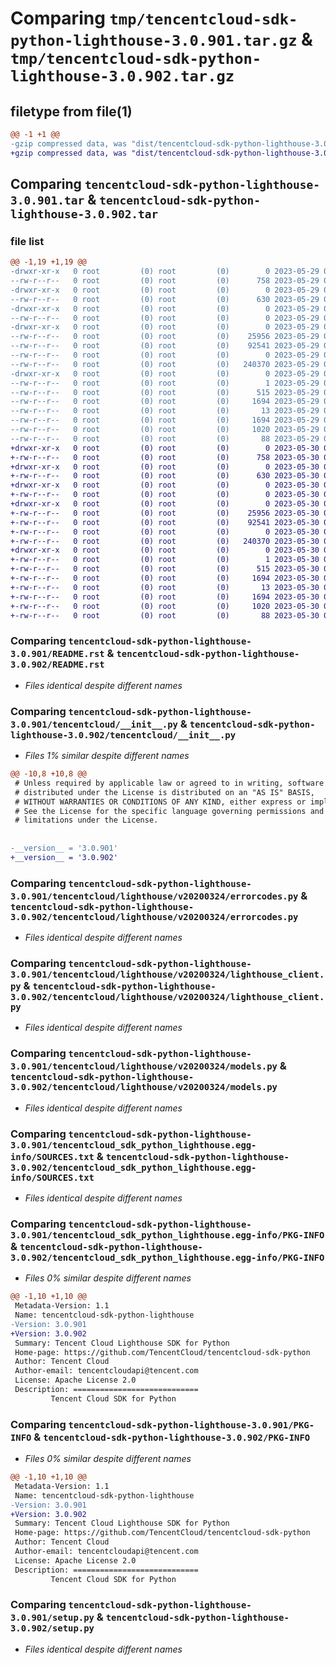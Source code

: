 # Comparing `tmp/tencentcloud-sdk-python-lighthouse-3.0.901.tar.gz` & `tmp/tencentcloud-sdk-python-lighthouse-3.0.902.tar.gz`

## filetype from file(1)

```diff
@@ -1 +1 @@
-gzip compressed data, was "dist/tencentcloud-sdk-python-lighthouse-3.0.901.tar", last modified: Mon May 29 02:31:10 2023, max compression
+gzip compressed data, was "dist/tencentcloud-sdk-python-lighthouse-3.0.902.tar", last modified: Tue May 30 00:26:47 2023, max compression
```

## Comparing `tencentcloud-sdk-python-lighthouse-3.0.901.tar` & `tencentcloud-sdk-python-lighthouse-3.0.902.tar`

### file list

```diff
@@ -1,19 +1,19 @@
-drwxr-xr-x   0 root         (0) root         (0)        0 2023-05-29 02:31:10.000000 tencentcloud-sdk-python-lighthouse-3.0.901/
--rw-r--r--   0 root         (0) root         (0)      758 2023-05-29 02:31:10.000000 tencentcloud-sdk-python-lighthouse-3.0.901/README.rst
-drwxr-xr-x   0 root         (0) root         (0)        0 2023-05-29 02:31:10.000000 tencentcloud-sdk-python-lighthouse-3.0.901/tencentcloud/
--rw-r--r--   0 root         (0) root         (0)      630 2023-05-29 02:31:10.000000 tencentcloud-sdk-python-lighthouse-3.0.901/tencentcloud/__init__.py
-drwxr-xr-x   0 root         (0) root         (0)        0 2023-05-29 02:31:10.000000 tencentcloud-sdk-python-lighthouse-3.0.901/tencentcloud/lighthouse/
--rw-r--r--   0 root         (0) root         (0)        0 2023-05-29 02:31:10.000000 tencentcloud-sdk-python-lighthouse-3.0.901/tencentcloud/lighthouse/__init__.py
-drwxr-xr-x   0 root         (0) root         (0)        0 2023-05-29 02:31:10.000000 tencentcloud-sdk-python-lighthouse-3.0.901/tencentcloud/lighthouse/v20200324/
--rw-r--r--   0 root         (0) root         (0)    25956 2023-05-29 02:31:10.000000 tencentcloud-sdk-python-lighthouse-3.0.901/tencentcloud/lighthouse/v20200324/errorcodes.py
--rw-r--r--   0 root         (0) root         (0)    92541 2023-05-29 02:31:10.000000 tencentcloud-sdk-python-lighthouse-3.0.901/tencentcloud/lighthouse/v20200324/lighthouse_client.py
--rw-r--r--   0 root         (0) root         (0)        0 2023-05-29 02:31:10.000000 tencentcloud-sdk-python-lighthouse-3.0.901/tencentcloud/lighthouse/v20200324/__init__.py
--rw-r--r--   0 root         (0) root         (0)   240370 2023-05-29 02:31:10.000000 tencentcloud-sdk-python-lighthouse-3.0.901/tencentcloud/lighthouse/v20200324/models.py
-drwxr-xr-x   0 root         (0) root         (0)        0 2023-05-29 02:31:10.000000 tencentcloud-sdk-python-lighthouse-3.0.901/tencentcloud_sdk_python_lighthouse.egg-info/
--rw-r--r--   0 root         (0) root         (0)        1 2023-05-29 02:31:10.000000 tencentcloud-sdk-python-lighthouse-3.0.901/tencentcloud_sdk_python_lighthouse.egg-info/dependency_links.txt
--rw-r--r--   0 root         (0) root         (0)      515 2023-05-29 02:31:10.000000 tencentcloud-sdk-python-lighthouse-3.0.901/tencentcloud_sdk_python_lighthouse.egg-info/SOURCES.txt
--rw-r--r--   0 root         (0) root         (0)     1694 2023-05-29 02:31:10.000000 tencentcloud-sdk-python-lighthouse-3.0.901/tencentcloud_sdk_python_lighthouse.egg-info/PKG-INFO
--rw-r--r--   0 root         (0) root         (0)       13 2023-05-29 02:31:10.000000 tencentcloud-sdk-python-lighthouse-3.0.901/tencentcloud_sdk_python_lighthouse.egg-info/top_level.txt
--rw-r--r--   0 root         (0) root         (0)     1694 2023-05-29 02:31:10.000000 tencentcloud-sdk-python-lighthouse-3.0.901/PKG-INFO
--rw-r--r--   0 root         (0) root         (0)     1020 2023-05-29 02:31:10.000000 tencentcloud-sdk-python-lighthouse-3.0.901/setup.py
--rw-r--r--   0 root         (0) root         (0)       88 2023-05-29 02:31:10.000000 tencentcloud-sdk-python-lighthouse-3.0.901/setup.cfg
+drwxr-xr-x   0 root         (0) root         (0)        0 2023-05-30 00:26:47.000000 tencentcloud-sdk-python-lighthouse-3.0.902/
+-rw-r--r--   0 root         (0) root         (0)      758 2023-05-30 00:26:47.000000 tencentcloud-sdk-python-lighthouse-3.0.902/README.rst
+drwxr-xr-x   0 root         (0) root         (0)        0 2023-05-30 00:26:47.000000 tencentcloud-sdk-python-lighthouse-3.0.902/tencentcloud/
+-rw-r--r--   0 root         (0) root         (0)      630 2023-05-30 00:26:47.000000 tencentcloud-sdk-python-lighthouse-3.0.902/tencentcloud/__init__.py
+drwxr-xr-x   0 root         (0) root         (0)        0 2023-05-30 00:26:47.000000 tencentcloud-sdk-python-lighthouse-3.0.902/tencentcloud/lighthouse/
+-rw-r--r--   0 root         (0) root         (0)        0 2023-05-30 00:26:47.000000 tencentcloud-sdk-python-lighthouse-3.0.902/tencentcloud/lighthouse/__init__.py
+drwxr-xr-x   0 root         (0) root         (0)        0 2023-05-30 00:26:47.000000 tencentcloud-sdk-python-lighthouse-3.0.902/tencentcloud/lighthouse/v20200324/
+-rw-r--r--   0 root         (0) root         (0)    25956 2023-05-30 00:26:47.000000 tencentcloud-sdk-python-lighthouse-3.0.902/tencentcloud/lighthouse/v20200324/errorcodes.py
+-rw-r--r--   0 root         (0) root         (0)    92541 2023-05-30 00:26:47.000000 tencentcloud-sdk-python-lighthouse-3.0.902/tencentcloud/lighthouse/v20200324/lighthouse_client.py
+-rw-r--r--   0 root         (0) root         (0)        0 2023-05-30 00:26:47.000000 tencentcloud-sdk-python-lighthouse-3.0.902/tencentcloud/lighthouse/v20200324/__init__.py
+-rw-r--r--   0 root         (0) root         (0)   240370 2023-05-30 00:26:47.000000 tencentcloud-sdk-python-lighthouse-3.0.902/tencentcloud/lighthouse/v20200324/models.py
+drwxr-xr-x   0 root         (0) root         (0)        0 2023-05-30 00:26:47.000000 tencentcloud-sdk-python-lighthouse-3.0.902/tencentcloud_sdk_python_lighthouse.egg-info/
+-rw-r--r--   0 root         (0) root         (0)        1 2023-05-30 00:26:47.000000 tencentcloud-sdk-python-lighthouse-3.0.902/tencentcloud_sdk_python_lighthouse.egg-info/dependency_links.txt
+-rw-r--r--   0 root         (0) root         (0)      515 2023-05-30 00:26:47.000000 tencentcloud-sdk-python-lighthouse-3.0.902/tencentcloud_sdk_python_lighthouse.egg-info/SOURCES.txt
+-rw-r--r--   0 root         (0) root         (0)     1694 2023-05-30 00:26:47.000000 tencentcloud-sdk-python-lighthouse-3.0.902/tencentcloud_sdk_python_lighthouse.egg-info/PKG-INFO
+-rw-r--r--   0 root         (0) root         (0)       13 2023-05-30 00:26:47.000000 tencentcloud-sdk-python-lighthouse-3.0.902/tencentcloud_sdk_python_lighthouse.egg-info/top_level.txt
+-rw-r--r--   0 root         (0) root         (0)     1694 2023-05-30 00:26:47.000000 tencentcloud-sdk-python-lighthouse-3.0.902/PKG-INFO
+-rw-r--r--   0 root         (0) root         (0)     1020 2023-05-30 00:26:47.000000 tencentcloud-sdk-python-lighthouse-3.0.902/setup.py
+-rw-r--r--   0 root         (0) root         (0)       88 2023-05-30 00:26:47.000000 tencentcloud-sdk-python-lighthouse-3.0.902/setup.cfg
```

### Comparing `tencentcloud-sdk-python-lighthouse-3.0.901/README.rst` & `tencentcloud-sdk-python-lighthouse-3.0.902/README.rst`

 * *Files identical despite different names*

### Comparing `tencentcloud-sdk-python-lighthouse-3.0.901/tencentcloud/__init__.py` & `tencentcloud-sdk-python-lighthouse-3.0.902/tencentcloud/__init__.py`

 * *Files 1% similar despite different names*

```diff
@@ -10,8 +10,8 @@
 # Unless required by applicable law or agreed to in writing, software
 # distributed under the License is distributed on an "AS IS" BASIS,
 # WITHOUT WARRANTIES OR CONDITIONS OF ANY KIND, either express or implied.
 # See the License for the specific language governing permissions and
 # limitations under the License.
 
 
-__version__ = '3.0.901'
+__version__ = '3.0.902'
```

### Comparing `tencentcloud-sdk-python-lighthouse-3.0.901/tencentcloud/lighthouse/v20200324/errorcodes.py` & `tencentcloud-sdk-python-lighthouse-3.0.902/tencentcloud/lighthouse/v20200324/errorcodes.py`

 * *Files identical despite different names*

### Comparing `tencentcloud-sdk-python-lighthouse-3.0.901/tencentcloud/lighthouse/v20200324/lighthouse_client.py` & `tencentcloud-sdk-python-lighthouse-3.0.902/tencentcloud/lighthouse/v20200324/lighthouse_client.py`

 * *Files identical despite different names*

### Comparing `tencentcloud-sdk-python-lighthouse-3.0.901/tencentcloud/lighthouse/v20200324/models.py` & `tencentcloud-sdk-python-lighthouse-3.0.902/tencentcloud/lighthouse/v20200324/models.py`

 * *Files identical despite different names*

### Comparing `tencentcloud-sdk-python-lighthouse-3.0.901/tencentcloud_sdk_python_lighthouse.egg-info/SOURCES.txt` & `tencentcloud-sdk-python-lighthouse-3.0.902/tencentcloud_sdk_python_lighthouse.egg-info/SOURCES.txt`

 * *Files identical despite different names*

### Comparing `tencentcloud-sdk-python-lighthouse-3.0.901/tencentcloud_sdk_python_lighthouse.egg-info/PKG-INFO` & `tencentcloud-sdk-python-lighthouse-3.0.902/tencentcloud_sdk_python_lighthouse.egg-info/PKG-INFO`

 * *Files 0% similar despite different names*

```diff
@@ -1,10 +1,10 @@
 Metadata-Version: 1.1
 Name: tencentcloud-sdk-python-lighthouse
-Version: 3.0.901
+Version: 3.0.902
 Summary: Tencent Cloud Lighthouse SDK for Python
 Home-page: https://github.com/TencentCloud/tencentcloud-sdk-python
 Author: Tencent Cloud
 Author-email: tencentcloudapi@tencent.com
 License: Apache License 2.0
 Description: ============================
         Tencent Cloud SDK for Python
```

### Comparing `tencentcloud-sdk-python-lighthouse-3.0.901/PKG-INFO` & `tencentcloud-sdk-python-lighthouse-3.0.902/PKG-INFO`

 * *Files 0% similar despite different names*

```diff
@@ -1,10 +1,10 @@
 Metadata-Version: 1.1
 Name: tencentcloud-sdk-python-lighthouse
-Version: 3.0.901
+Version: 3.0.902
 Summary: Tencent Cloud Lighthouse SDK for Python
 Home-page: https://github.com/TencentCloud/tencentcloud-sdk-python
 Author: Tencent Cloud
 Author-email: tencentcloudapi@tencent.com
 License: Apache License 2.0
 Description: ============================
         Tencent Cloud SDK for Python
```

### Comparing `tencentcloud-sdk-python-lighthouse-3.0.901/setup.py` & `tencentcloud-sdk-python-lighthouse-3.0.902/setup.py`

 * *Files identical despite different names*

